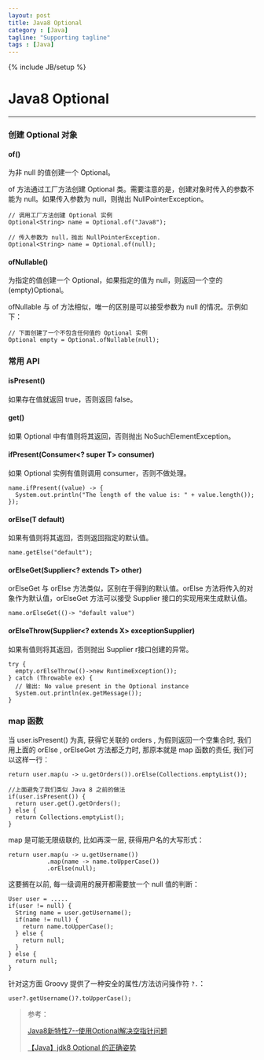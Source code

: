 ```yaml
---
layout: post
title: Java8 Optional
category : [Java]
tagline: "Supporting tagline"
tags : [Java]
---
```

{% include JB/setup %}
# Java8 Optional
---

<!--break-->

### 创建 Optional 对象
#### of()
为非 null 的值创建一个 Optional。

of 方法通过工厂方法创建 Optional 类。需要注意的是，创建对象时传入的参数不能为 null。如果传入参数为 null，则抛出 NullPointerException。
```
// 调用工厂方法创建 Optional 实例
Optional<String> name = Optional.of("Java8");

// 传入参数为 null，抛出 NullPointerException.
Optional<String> name = Optional.of(null);
```

#### ofNullable()
为指定的值创建一个 Optional，如果指定的值为 null，则返回一个空的 (empty)Optional。

ofNullable 与 of 方法相似，唯一的区别是可以接受参数为 null 的情况。示例如下：
```
// 下面创建了一个不包含任何值的 Optional 实例
Optional empty = Optional.ofNullable(null);
```

### 常用 API
#### isPresent()
如果存在值就返回 true，否则返回 false。

#### get()
如果 Optional 中有值则将其返回，否则抛出 NoSuchElementException。

#### ifPresent(Consumer<? super T> consumer)
如果 Optional 实例有值则调用 consumer，否则不做处理。
```
name.ifPresent((value) -> {
  System.out.println("The length of the value is: " + value.length());
});
```

#### orElse(T default)
如果有值则将其返回，否则返回指定的默认值。
```
name.getElse("default");
```

#### orElseGet(Supplier<? extends T> other)
orElseGet 与 orElse 方法类似，区别在于得到的默认值。orElse 方法将传入的对象作为默认值，orElseGet 方法可以接受 Supplier 接口的实现用来生成默认值。
```
name.orElseGet(()-> "default value")
```

#### orElseThrow(Supplier<? extends X> exceptionSupplier)
如果有值则将其返回，否则抛出 Supplier r接口创建的异常。
```
try {
  empty.orElseThrow(()->new RuntimeException());
} catch (Throwable ex) {
  // 输出: No value present in the Optional instance
  System.out.println(ex.getMessage());
}
```

### map 函数
当 user.isPresent() 为真, 获得它关联的 orders , 为假则返回一个空集合时, 我们用上面的 orElse , orElseGet 方法都乏力时, 那原本就是 map 函数的责任, 我们可以这样一行：
```
return user.map(u -> u.getOrders()).orElse(Collections.emptyList());

//上面避免了我们类似 Java 8 之前的做法
if(user.isPresent()) {
  return user.get().getOrders();
} else {
  return Collections.emptyList();
}
```

map 是可能无限级联的, 比如再深一层, 获得用户名的大写形式：
```
return user.map(u -> u.getUsername())
           .map(name -> name.toUpperCase())
           .orElse(null);
```

这要搁在以前, 每一级调用的展开都需要放一个 null 值的判断：
```
User user = .....
if(user != null) {
  String name = user.getUsername();
  if(name != null) {
    return name.toUpperCase();
  } else {
    return null;
  }
} else {
  return null;
}
```

针对这方面 Groovy 提供了一种安全的属性/方法访问操作符 `?.`：
```
user?.getUsername()?.toUpperCase();
```

> 参考：
>
> [Java8新特性7--使用Optional解决空指针问题](https://www.jianshu.com/p/00fa8597d0c7)
>
> [【Java】jdk8 Optional 的正确姿势](https://blog.csdn.net/hj7jay/article/details/52459334)
